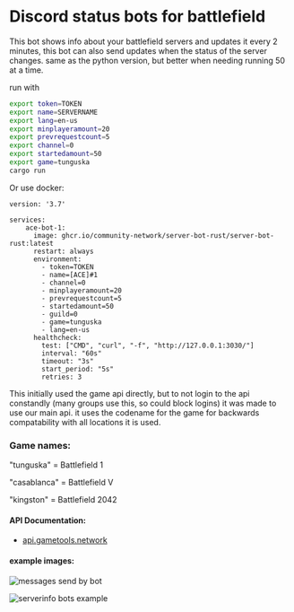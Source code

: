 # Discord status bots for battlefield
This bot shows info about your battlefield servers and updates it every 2 minutes, this bot can also send updates when the status of the server changes. same as the python version, but better when needing running 50 at a time.

run with 
```bash
export token=TOKEN
export name=SERVERNAME
export lang=en-us
export minplayeramount=20
export prevrequestcount=5
export channel=0
export startedamount=50
export game=tunguska
cargo run
```

Or use docker:
```docker
version: '3.7'

services:
    ace-bot-1:
      image: ghcr.io/community-network/server-bot-rust/server-bot-rust:latest
      restart: always
      environment:
        - token=TOKEN
        - name=[ACE]#1
        - channel=0
        - minplayeramount=20
        - prevrequestcount=5
        - startedamount=50
        - guild=0
        - game=tunguska
        - lang=en-us
      healthcheck:
        test: ["CMD", "curl", "-f", "http://127.0.0.1:3030/"]
        interval: "60s"
        timeout: "3s"
        start_period: "5s"
        retries: 3
```

This initially used the game api directly, but to not login to the api constandly (many groups use this, so could block logins) it was made to use our main api. it uses the codename for the game for backwards compatability with all locations it is used.

### Game names:
"tunguska" = Battlefield 1

"casablanca" = Battlefield V

"kingston" = Battlefield 2042

#### API Documentation:
- [api.gametools.network](https://api.gametools.network/docs)

#### example images:
![messages send by bot](https://media.discordapp.net/attachments/722532776523464725/828958877071966267/unknown.png)

![serverinfo bots example](https://cdn.discordapp.com/attachments/722532776523464725/828955160336269332/unknown.png)
